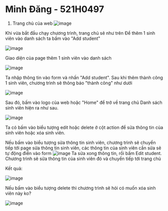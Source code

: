 ﻿# Minh Đăng - 521H0497
1. Trang chủ của web
![image](https://user-images.githubusercontent.com/75245145/220393674-f077ae81-c2fb-4a2f-89d8-f376c338160d.png)



Khi vừa bắt đầu chạy chương trình, trang chủ sẽ như trên
Để thêm 1 sinh viên vào danh sách ta bấm vào "Add student"

![image](https://user-images.githubusercontent.com/75245145/220393569-6244578f-d527-4c7b-8c00-02927d723699.png)


Giao diện của page thêm 1 sinh viên vào danh sách


![image](https://user-images.githubusercontent.com/75245145/220393518-73e5ff5b-5352-4857-b92a-bfeb9f630b49.png)


Ta nhập thông tin vào form và nhấn  "Add student".
Sau khi thêm thành công 1 sinh viên, chương trình sẽ thông báo "thành công" như dưới


![image](https://user-images.githubusercontent.com/75245145/220393855-b19db492-dfda-46d7-9f15-26bc4ccbc99e.png)


Sau đó, bấm vào logo của web hoặc "Home" để trở về trang chủ
Danh sách sinh viên hiện ra như sau.

![image](https://user-images.githubusercontent.com/75245145/220394070-7aa9afc9-e6ac-4ab6-b5bb-3b1a6607589c.png)


Ta có bấm vào biểu tượng edit hoặc delete ở cột action để sửa thông tin của sinh viên hoặc xóa sinh viên.


Nếu bấm vào biểu tượng sửa thông tin sinh viên, chương trình sẽ chuyển tiếp tới page sửa thông tin sinh viên, các thông tin của sinh viên cần sửa sẽ tự động điền vào form
![image](https://user-images.githubusercontent.com/75245145/220394557-a0fd96a6-0b60-42d1-845d-27c3c7c118f0.png)
Ta sửa xong thông tin, rồi bấm Edit student. Chương trình sẽ sửa thông tin của sinh viên đó và chuyển tiếp tới trang chủ

Kết quả:

![image](https://user-images.githubusercontent.com/75245145/220394908-8bd86a11-8af1-408c-a8f2-f67ab802d2bd.png)

Nếu bấm vào biểu tượng delete thì chương trình sẽ hỏi có muốn xóa sinh viên này ko?

![image](https://user-images.githubusercontent.com/75245145/220396160-e07a3be9-f1c7-4d42-817a-68f78828a8a0.png)



